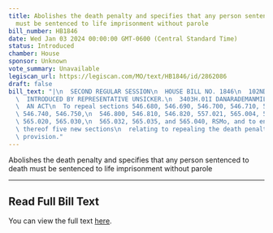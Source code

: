 ```yaml
---
title: Abolishes the death penalty and specifies that any person sentenced to death
  must be sentenced to life imprisonment without parole
bill_number: HB1846
date: Wed Jan 03 2024 00:00:00 GMT-0600 (Central Standard Time)
status: Introduced
chamber: House
sponsor: Unknown
vote_summary: Unavailable
legiscan_url: https://legiscan.com/MO/text/HB1846/id/2862086
draft: false
bill_text: "|\n  SECOND REGULAR SESSION\n  HOUSE BILL NO. 1846\n  102ND GENERAL ASSEMBLY\n\
  \  INTRODUCED BY REPRESENTATIVE UNSICKER.\n  3403H.01I DANARADEMANMILLER,ChiefClerk\n\
  \  AN ACT\n  To repeal sections 546.680, 546.690, 546.700, 546.710, 546.720, 546.730,\
  \ 546.740, 546.750,\n  546.800, 546.810, 546.820, 557.021, 565.004, 565.005, 565.006,\
  \ 565.020, 565.030,\n  565.032, 565.035, and 565.040, RSMo, and to enact in lieu\
  \ thereof five new sections\n  relating to repealing the death penalty, with a penalty\
  \ provision."
---
```

Abolishes the death penalty and specifies that any person sentenced to death must be sentenced to life imprisonment without parole

---

## Read Full Bill Text

You can view the full text [here](https://legiscan.com/MO/text/HB1846/id/2862086).
